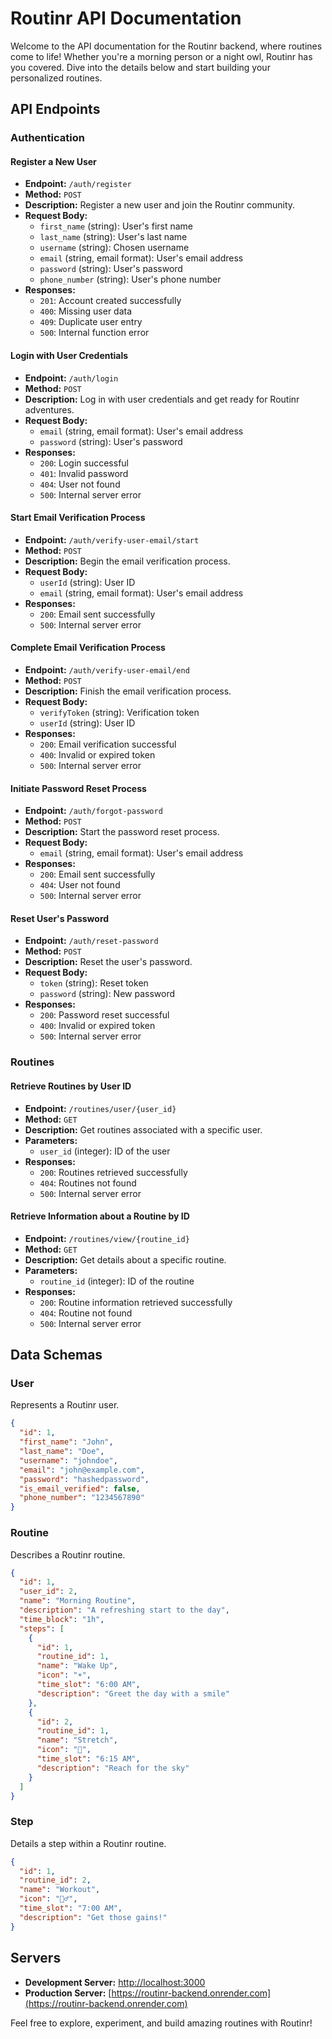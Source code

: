 # Routinr API Documentation

Welcome to the API documentation for the Routinr backend, where routines come to life! Whether you're a morning person or a night owl, Routinr has you covered. Dive into the details below and start building your personalized routines.

## API Endpoints

### Authentication

#### Register a New User

- **Endpoint:** `/auth/register`
- **Method:** `POST`
- **Description:** Register a new user and join the Routinr community.
- **Request Body:**
  - `first_name` (string): User's first name
  - `last_name` (string): User's last name
  - `username` (string): Chosen username
  - `email` (string, email format): User's email address
  - `password` (string): User's password
  - `phone_number` (string): User's phone number
- **Responses:**
  - `201`: Account created successfully
  - `400`: Missing user data
  - `409`: Duplicate user entry
  - `500`: Internal function error

#### Login with User Credentials

- **Endpoint:** `/auth/login`
- **Method:** `POST`
- **Description:** Log in with user credentials and get ready for Routinr adventures.
- **Request Body:**
  - `email` (string, email format): User's email address
  - `password` (string): User's password
- **Responses:**
  - `200`: Login successful
  - `401`: Invalid password
  - `404`: User not found
  - `500`: Internal server error

#### Start Email Verification Process

- **Endpoint:** `/auth/verify-user-email/start`
- **Method:** `POST`
- **Description:** Begin the email verification process.
- **Request Body:**
  - `userId` (string): User ID
  - `email` (string, email format): User's email address
- **Responses:**
  - `200`: Email sent successfully
  - `500`: Internal server error

#### Complete Email Verification Process

- **Endpoint:** `/auth/verify-user-email/end`
- **Method:** `POST`
- **Description:** Finish the email verification process.
- **Request Body:**
  - `verifyToken` (string): Verification token
  - `userId` (string): User ID
- **Responses:**
  - `200`: Email verification successful
  - `400`: Invalid or expired token
  - `500`: Internal server error

#### Initiate Password Reset Process

- **Endpoint:** `/auth/forgot-password`
- **Method:** `POST`
- **Description:** Start the password reset process.
- **Request Body:**
  - `email` (string, email format): User's email address
- **Responses:**
  - `200`: Email sent successfully
  - `404`: User not found
  - `500`: Internal server error

#### Reset User's Password

- **Endpoint:** `/auth/reset-password`
- **Method:** `POST`
- **Description:** Reset the user's password.
- **Request Body:**
  - `token` (string): Reset token
  - `password` (string): New password
- **Responses:**
  - `200`: Password reset successful
  - `400`: Invalid or expired token
  - `500`: Internal server error

### Routines

#### Retrieve Routines by User ID

- **Endpoint:** `/routines/user/{user_id}`
- **Method:** `GET`
- **Description:** Get routines associated with a specific user.
- **Parameters:**
  - `user_id` (integer): ID of the user
- **Responses:**
  - `200`: Routines retrieved successfully
  - `404`: Routines not found
  - `500`: Internal server error

#### Retrieve Information about a Routine by ID

- **Endpoint:** `/routines/view/{routine_id}`
- **Method:** `GET`
- **Description:** Get details about a specific routine.
- **Parameters:**
  - `routine_id` (integer): ID of the routine
- **Responses:**
  - `200`: Routine information retrieved successfully
  - `404`: Routine not found
  - `500`: Internal server error

## Data Schemas

### User

Represents a Routinr user.

```json
{
  "id": 1,
  "first_name": "John",
  "last_name": "Doe",
  "username": "johndoe",
  "email": "john@example.com",
  "password": "hashedpassword",
  "is_email_verified": false,
  "phone_number": "1234567890"
}
```

### Routine

Describes a Routinr routine.

```json
{
  "id": 1,
  "user_id": 2,
  "name": "Morning Routine",
  "description": "A refreshing start to the day",
  "time_block": "1h",
  "steps": [
    {
      "id": 1,
      "routine_id": 1,
      "name": "Wake Up",
      "icon": "☀️",
      "time_slot": "6:00 AM",
      "description": "Greet the day with a smile"
    },
    {
      "id": 2,
      "routine_id": 1,
      "name": "Stretch",
      "icon": "🤸",
      "time_slot": "6:15 AM",
      "description": "Reach for the sky"
    }
  ]
}
```

### Step

Details a step within a Routinr routine.

```json
{
  "id": 1,
  "routine_id": 2,
  "name": "Workout",
  "icon": "🏋️‍♂️",
  "time_slot": "7:00 AM",
  "description": "Get those gains!"
}
```

## Servers

- **Development Server:** [http://localhost:3000](http://localhost:3000)
- **Production Server:** [https://routinr-backend.onrender.com](https://routinr-backend.onrender.com)

Feel free to explore, experiment, and build amazing routines with Routinr!